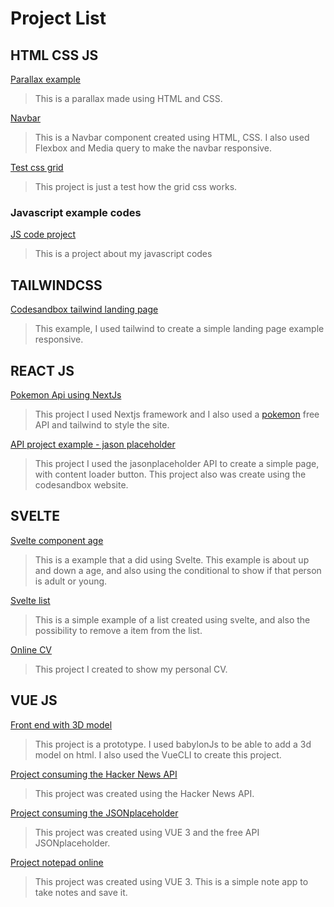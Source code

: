 # Project List

## HTML CSS JS

[Parallax example](https://codepen.io/caiocodp/pen/ExbdpMy)
> This is a parallax made using HTML and CSS.

[Navbar](https://codepen.io/caiocodp/pen/KKyxvOv)
> This is a Navbar component created using HTML, CSS. I also used Flexbox and Media query to make the navbar responsive.

[Test css grid](https://codepen.io/caiocodp/pen/qBVMROa)
> This project is just a test how the grid css works.

### Javascript example codes

[JS code project](https://replit.com/@caiosantosSTL)
> This is a project about my javascript codes

## TAILWINDCSS

[Codesandbox tailwind landing page](https://codesandbox.io/s/brave-cannon-8jkdk0?file=/index.html)
> This example, I used tailwind to create a simple landing page example responsive.

## REACT JS

[Pokemon Api using NextJs](https://next-tailwind-pokemon.vercel.app/)
> This project I used Nextjs framework and I also used a [pokemon](https://pokeapi.co/) free API and tailwind to style the site.


[API project example - jason placeholder](https://0xbwdk.csb.app/)
> This project I used the jasonplaceholder API to create a simple page, with content loader button. This project also was create using the codesandbox website.

## SVELTE

[Svelte component age](https://codesandbox.io/s/suspicious-hoover-1koy31)
> This is a example that a did using Svelte. This example is about up and down a age, and also using the conditional to show if that person is adult or young.

[Svelte list](https://codesandbox.io/s/svelte-listloop-vpxssq)

>This is a simple example of a list created using svelte, and also the possibility to remove a item from the list.

[Online CV](https://sveltekit-cv.vercel.app/)
> This project I created to show my personal CV.

## VUE JS

[Front end with 3D model](https://vue-and-babylon-test.vercel.app/)
> This project is a prototype. I used babylonJs to be able to add a 3d model on html. I also used the VueCLI to create this project.

[Project consuming the Hacker News API](https://vuejs-story-api.vercel.app/)
> This project was created using the Hacker News API.

[Project consuming the JSONplaceholder](https://vue3-api-project.vercel.app/)
> This project was created using VUE 3 and the free API JSONplaceholder.

[Project notepad online](https://my-fast-notes.vercel.app/)
> This project was created using VUE 3. This is a simple note app to take notes and save it.
